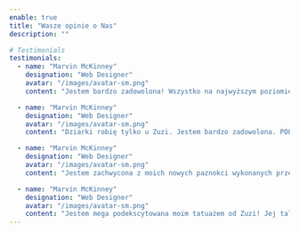 ```yaml
---
enable: true
title: "Wasze opinie o Nas"
description: ""

# Testimonials
testimonials:
  - name: "Marvin McKinney"
    designation: "Web Designer"
    avatar: "/images/avatar-sm.png"
    content: "Jestem bardzo zadowolona! Wszystko na najwyższym poziomie."

  - name: "Marvin McKinney"
    designation: "Web Designer"
    avatar: "/images/avatar-sm.png"
    content: "Dziarki robię tylko u Zuzi. Jestem bardzo zadowolona. POLECAM <span class=\"text-xl\"> 🥰🥰🥰</span>"

  - name: "Marvin McKinney"
    designation: "Web Designer"
    avatar: "/images/avatar-sm.png"
    content: "Jestem zachwycona z moich nowych paznokci wykonanych przez Kingę! Efekt jest po prostu oszałamiający."

  - name: "Marvin McKinney"
    designation: "Web Designer"
    avatar: "/images/avatar-sm.png"
    content: "Jestem mega podekscytowana moim tatuażem od Zuzi! Jej talent jest po prostu nie do pobicia!"
---
```

